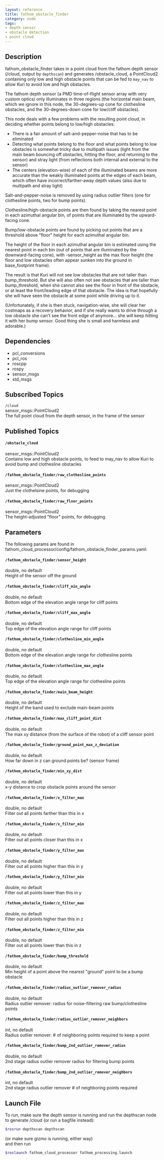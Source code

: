 ```yaml
---
layout: reference
title: fathom_obstacle_finder
category: node
tags: 
- depth sensor
- obstacle detection
- point cloud
---
```


## Description
fathom_obstacle_finder takes in a point cloud from the fathom depth sensor 
(/cloud, output by ``depthscan``) and generates /obstacle_cloud, a PointCloud2 
containing only low and high obstacle points that can be fed to ``may_nav`` to 
allow Kuri to avoid low and high obstacles.  

The fathom depth sensor (a PMD time-of-flight sensor array with very custom 
optics) only illuminates in three regions (the horizontal main beam, which we 
ignore in this node, the 30-degrees-up cone for clothesline obstacles, and the 
30-degrees-down cone for low/cliff obstacles).  

This node deals with a few problems with the resulting point cloud, in 
deciding whether points belong to low/high obstacles:
* There is a fair amount of salt-and-pepper-noise that has to be eliminated
* Detecting what points belong to the floor and what points belong to low 
obstacles is somewhat tricky due to multipath issues (light from the main 
beam bouncing off obstacles, hitting the floor, and returning to the sensor) 
and stray light (from reflections both internal and external to the sensor)
* The centers (elevation-wise) of each of the illuminated beams are more 
accurate than the weakly illuminated points at the edges of each beam, which 
often have incorrect/farther-away depth values (also due to multipath and 
stray light)  

Salt-and-pepper-noise is removed by using radius outlier filters (one for 
clothesline points, two for bump points).  

Clothesline/high-obstacle points are then found by taking the nearest point 
in each azimuthal angular bin, of points that are illuminated by the 
upward-facing cone.  

Bump/low-obstacle points are found by picking out points that are a threshold 
above "floor" height for each azimuthal angular bin.  

The height of the floor in each azimuthal angular bin is estimated using the 
nearest point in each bin (out of points that are illuminated by the 
downward-facing cone), with -sensor_height as the max floor height
(the floor and low obstacles often appear sunken into the ground in 
base_footprint frame).  

The result is that Kuri will not see low obstacles that are not taller than 
bump_threshold.  But she will also often not see obstacles that are taller 
than bump_threshold, when she cannot also see the floor in front of the 
obstacle, or at least the front/leading edge of that obstacle.  The idea is 
that hopefully she will have seen the obstacle at some point while driving 
up to it.  

(Unfortunately, if she is then stuck, navigation-wise, she will clear her 
costmaps as a recovery behavior, and if she really wants to drive through a 
low obstacle she can't see the front edge of anymore... she will keep hitting 
it with her bump sensor. Good thing she is small and harmless and adorable.)  

## Dependencies
* pcl_conversions
* pcl_ros
* roscpp
* rospy
* sensor_msgs
* std_msgs  

## Subscribed Topics
``/cloud``  
sensor_msgs::PointCloud2  
The full point cloud from the depth sensor, in the frame of the sensor  

## Published Topics
#### `/obstacle_cloud`  
sensor_msgs::PointCloud2  
Contains low and high obstacle points, to feed to may_nav to allow Kuri 
to avoid bump and clothesline obstacles
#### `/fathom_obstacle_finder/raw_clothesline_points`  
sensor_msgs::PointCloud2  
Just the clothelsine points, for debugging
#### `/fathom_obstacle_finder/raw_floor_points`  
sensor_msgs::PointCloud2  
The height-adjusted "floor" points, for debugging  

## Parameters
The following params are found in 
fathom_cloud_processor/config/fathom_obstacle_finder_params.yaml:  

#### `/fathom_obstacle_finder/sensor_height`  
double, no default  
Height of the sensor off the ground  

#### `/fathom_obstacle_finder/cliff_min_angle`  
double, no default  
Bottom edge of the elevation angle range for cliff points  

#### `/fathom_obstacle_finder/cliff_max_angle`  
double, no default  
Top edge of the elevation angle range for cliff points  

#### `/fathom_obstacle_finder/clothesline_min_angle`  
double, no default  
Bottom edge of the elevation angle range for clothesline points  

#### `/fathom_obstacle_finder/clothesline_max_angle`  
double, no default  
Top edge of the elevation angle range for clothesline points  

#### `/fathom_obstacle_finder/main_beam_height`  
double, no default  
Height of the band used to exclude main-beam points  

#### `/fathom_obstacle_finder/max_cliff_point_dist`  
double, no default  
The max xy distance (from the surface of the robot) of a cliff sensor 
point  

#### `/fathom_obstacle_finder/ground_point_max_z_deviation`  
double, no default  
How far down in z can ground points be? (sensor frame)  

#### `/fathom_obstacle_finder/min_xy_dist`  
double, no default  
x-y distance to crop obstacle points around the sensor  

#### `/fathom_obstacle_finder/x_filter_max`  
double, no default  
Filter out all points farther than this in x  

#### `/fathom_obstacle_finder/x_filter_min`  
double, no default  
Filter out all points closer than this in x  

#### `/fathom_obstacle_finder/y_filter_max`  
double, no default  
Filter out all points higher than this in y  

#### `/fathom_obstacle_finder/y_filter_min`  
double, no default  
Filter out all points lower than this in y  

#### `/fathom_obstacle_finder/z_filter_max`  
double, no default  
Filter out all points higher than this in z  

#### `/fathom_obstacle_finder/z_filter_min`  
double, no default  
Filter out all points lower than this in z  

#### `/fathom_obstacle_finder/bump_threshold`  
double, no default  
Min height of a point above the nearest "ground" point to be a 
bump obstacle  

#### `/fathom_obstacle_finder/radius_outlier_remover_radius`  
double, no default  
Radius outlier remover: radius for noise-filtering raw bump/clothesline 
points  

#### `/fathom_obstacle_finder/radius_outlier_remover_neighbors`  
int, no default  
Radius outlier remover: # of neighboring points required to keep a point  

#### `/fathom_obstacle_finder/bump_2nd_outlier_remover_radius`  
double, no default  
2nd stage radius outlier remover radius for filtering bump points  

#### `/fathom_obstacle_finder/bump_2nd_outlier_remover_neighbors`  
int, no default  
2nd stage radius outlier remover # of neighboring points required  

## Launch File
To run, make sure the depth sensor is running and run the depthscan node to 
generate /cloud (or run a bagfile instead):  

```bash
$rosrun depthscan depthscan
```  

(or make sure gizmo is running, either way)  
and then run  

```bash
$roslaunch fathom_cloud_processor fathom_processing.launch
```  
